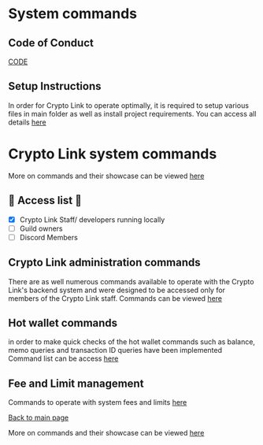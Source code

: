 # System commands

## Code of Conduct 
[CODE](CODE_OF_CONDUCT.md)

## Setup Instructions
In order for Crypto Link to operate optimally, it is required to setup various files in main folder as well as 
install project requirements. You can access all details [here](PROJECTSETUP.md)

# Crypto Link system commands
More on commands and their showcase can be viewed [here](SYSADMINCOMMANDS.md)

## :key: Access list :key:
- [X] Crypto Link Staff/ developers running locally
- [ ] Guild owners
- [ ] Discord Members

## Crypto Link administration commands
There are as well numerous commands available to operate with the Crypto Link's backend system and were
designed to be accessed only for members of the Crypto Link staff.
Commands can be viewed [here]()

## Hot wallet commands
in order to make quick checks of the hot wallet commands such as balance, memo queries and transaction ID queries
have been implemented
Command list can be access [here](HOTWALLETCOMMANDS.md)

## Fee and Limit management
Commands to operate with system fees and limits
[here](FEEANDLIMITMANAGEMENT.md)

[Back to main page](README.md)



More on commands and their showcase can be viewed [here](SYSADMINCOMMANDS.md)
